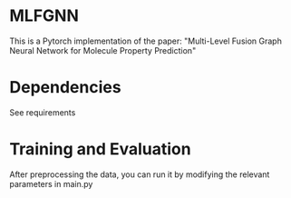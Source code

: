 # MLFGNN
This is a Pytorch implementation of the paper: "Multi-Level Fusion Graph Neural Network for Molecule Property Prediction"

# Dependencies
See requirements

# Training and Evaluation
After preprocessing the data, you can run it by modifying the relevant parameters in main.py
